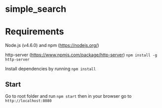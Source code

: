 # simple_search

# Requirements

Node.js (v4.6.0) and npm (https://nodejs.org/)

http-server (https://www.npmjs.com/package/http-server)
`npm install -g http-server`

Install dependencies by running `npm install`

## Start

Go to root folder and run `npm start` then in your browser go to `http://localhost:8080`
